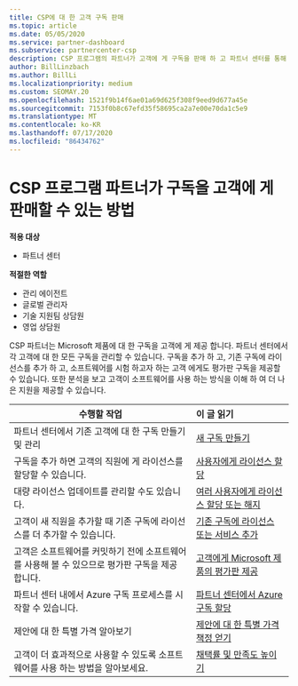 ```yaml
---
title: CSP에 대 한 고객 구독 판매
ms.topic: article
ms.date: 05/05/2020
ms.service: partner-dashboard
ms.subservice: partnercenter-csp
description: CSP 프로그램의 파트너가 고객에 게 구독을 판매 하 고 파트너 센터를 통해 관리 하는 방법을 알아봅니다.
author: BillLinzbach
ms.author: BillLi
ms.localizationpriority: medium
ms.custom: SEOMAY.20
ms.openlocfilehash: 1521f9b14f6ae01a69d625f308f9eed9d677a45e
ms.sourcegitcommit: 7153f0b8c67efd35f58695ca2a7e00e70da1c5e9
ms.translationtype: MT
ms.contentlocale: ko-KR
ms.lasthandoff: 07/17/2020
ms.locfileid: "86434762"
---
```

# <a name="how-csp-program-partners-can-sell-subscriptions-to-customers"></a>CSP 프로그램 파트너가 구독을 고객에 게 판매할 수 있는 방법

**적용 대상**

-  파트너 센터

**적절한 역할**

- 관리 에이전트
- 글로벌 관리자
- 기술 지원팀 상담원
- 영업 상담원

CSP 파트너는 Microsoft 제품에 대 한 구독을 고객에 게 제공 합니다. 파트너 센터에서 각 고객에 대 한 모든 구독을 관리할 수 있습니다. 구독을 추가 하 고, 기존 구독에 라이선스를 추가 하 고, 소프트웨어를 시험 하고자 하는 고객 에게도 평가판 구독을 제공할 수 있습니다. 또한 분석을 보고 고객이 소프트웨어를 사용 하는 방식을 이해 하 여 더 나은 지원을 제공할 수 있습니다.

|**수행할 작업**   |**이 글 읽기**   |
|----------------------|:----------------------|
|파트너 센터에서 기존 고객에 대 한 구독 만들기 및 관리|[새 구독 만들기](create-a-new-subscription.md)|
|구독을 추가 하면 고객의 직원에 게 라이선스를 할당할 수 있습니다.  |[사용자에게 라이선스 할당](assign-licenses-to-users.md)|
|대량 라이선스 업데이트를 관리할 수도 있습니다.   |[여러 사용자에게 라이선스 할당 또는 해지](bulk-license-provisioning-for-multiple-users.md)|
|고객이 새 직원을 추가할 때 기존 구독에 라이선스를 더 추가할 수 있습니다.   |[기존 구독에 라이선스 또는 서비스 추가](add-licenses-or-services-to-an-existing-subscription.md)|
|고객은 소프트웨어를 커밋하기 전에 소프트웨어를 사용해 볼 수 있으므로 평가판 구독을 제공 합니다.    |[고객에게 Microsoft 제품의 평가판 제공](offer-your-customers-trials-of-microsoft-products.md)|
|파트너 센터 내에서 Azure 구독 프로세스를 시작할 수 있습니다.   |[파트너 센터에서 Azure 구독 할당](assign-azure-subscriptions.md)|
|제안에 대 한 특별 가격 알아보기   |[제안에 대 한 특별 가격 책정 얻기](get-special-pricing-for-offers.md)|
|고객이 더 효과적으로 사용할 수 있도록 소프트웨어를 사용 하는 방법을 알아보세요.   | [채택률 및 만족도 높이기](increasing-adoption-and-satisfaction.md)   |
